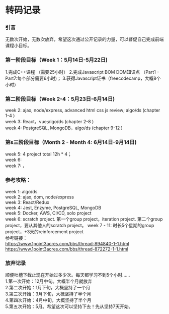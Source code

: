 # 转码记录
### 引言
无数次开始，无数次放弃，希望这次通过公开记录的力量，可以督促自己完成前端课程小目标。 

### 第一阶段目标（Week 1：5月14日-5月22日)
1.完成C++课程  （需要25小时）
2.完成Javascript BOM DOM知识点  （Part1 - Part7:每个部分需要6小时)；
3.获得Javascript证书（freecodecamp，大概8个小时）

### 第二阶段目标（Week 2-4：5月23日-6月14日)
week 2: ajax, node/express, advanced html css js review; algo/ds (chapter 1-4 )  
week 3: React，vue;algo/ds (chapter 2-8 )   
week 4: PostgreSQL, MongoDB，algo/ds (chapter 9-12 )  

### 第s三阶段目标（Month 2 - Month 4: 6月14日-9月14日)
week 5: 4 project total 12h * 4；  
week 6:     
week 7: ，  

### 参考攻略：
week 1: algo/ds  
week 2: ajax, dom, node/express  
week 3: React/Redux  
week 4: Jest, Enzyme, PostgreSQL, MongoDB  
week 5: Docker, AWS, CI/CD, solo project  
week 6: scratch project. 第一个group project，iteration project. 第二个group project，要从其他人的scratch project。
week 7 - 11: 时长5个星期的group project，+3天的reinforcement project  
参考链接：  
https://www.1point3acres.com/bbs/thread-894840-1-1.html  
https://www.1point3acres.com/bbs/thread-872272-1-1.html


### 放弃记录
顺便吐槽下截止现在开始过多少次。每天都学习不到5个小时……  
1.第一次开始：12月中旬。大概半个月就放弃  
2.第二次开始：1月下旬，大概坚持了一个月  
3.第三次开始：3月下旬，大概坚持了半个月  
4.第四次开始：4月中旬，大概坚持了半个月  
5.第五次开始：5月。希望这次可以坚持下去！先从坚持7天开始。  
